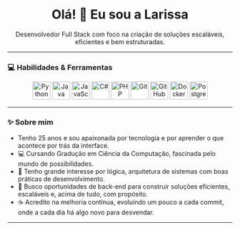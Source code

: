 <h1 align="center">Olá! 👋 Eu sou a Larissa</h1>

<p align="center">
  Desenvolvedor Full Stack com foco na criação de soluções escaláveis, eficientes e bem estruturadas.
</p>

---

### 💻 Habilidades & Ferramentas

<p align="center">
  <a href="#"><img src="https://cdn.jsdelivr.net/gh/devicons/devicon/icons/python/python-original.svg" width="40px" title="Python"/></a>
  <a href="#"><img src="https://cdn.jsdelivr.net/gh/devicons/devicon/icons/java/java-original.svg" width="40px" title="Java"/></a>
  <a href="#"><img src="https://cdn.jsdelivr.net/gh/devicons/devicon/icons/javascript/javascript-original.svg" width="40px" title="JavaScript"/></a>
  <a href="#"><img src="https://cdn.jsdelivr.net/gh/devicons/devicon/icons/csharp/csharp-original.svg" width="40px" title="C#"/></a>
  <a href="#"><img src="https://cdn.jsdelivr.net/gh/devicons/devicon/icons/php/php-plain.svg" width="40px" title="PHP"/></a>
  <a href="#"><img src="https://cdn.jsdelivr.net/gh/devicons/devicon/icons/git/git-original.svg" width="40px" title="Git"/></a>
  <a href="#"><img src="https://cdn.jsdelivr.net/gh/devicons/devicon/icons/github/github-original.svg" width="40px" title="GitHub"/></a>
  <a href="#"><img src="https://cdn.jsdelivr.net/gh/devicons/devicon/icons/docker/docker-original.svg" width="40px" title="Docker"/></a>
  <a href="#"><img src="https://cdn.jsdelivr.net/gh/devicons/devicon/icons/postgresql/postgresql-original.svg" width="40px" title="PostgreSQL"/></a>
</p>

---

### ✨ Sobre mim

* Tenho 25 anos e sou apaixonada por tecnologia e por aprender o que acontece por trás da interface.
* 💻 Cursando Gradução em Ciência da Computação, fascinada pelo mundo de possibilidades.
* 🧠 Tenho grande interesse por lógica, arquitetura de sistemas com boas práticas de desenvolvimento.
* 🚀 Busco oportunidades de back-end para construir soluções eficientes, escaláveis e, acima de tudo, com propósito.
* ☕ Acredito na melhoria contínua, evoluindo um pouco a cada commit, onde a cada dia há algo novo para desvendar.

---

